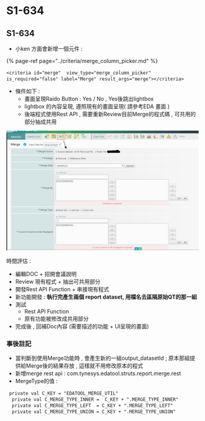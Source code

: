 # S1-634

## S1-634

* 小ken 方面會新增一個元件 :

{% page-ref page="../criteria/merge\_column\_picker.md" %}

```markup
<criteria id="merge"  view_type="merge_column_picker" is_required="false" label="Merge" result_args="merge"></criteria>
```

* 條件如下 :
  * 畫面呈現Raido Button :  Yes /  No  , Yes後跳出lightbox
  * lightbox 的內容呈現, 遵照現有的畫面呈現\( 請參考EDA 畫面 \)
  * 後端程式使用Rest API , 需要重新Review目前Merge的程式碼 , 可共用的部分抽成共用

![EDA Merge&#x756B;&#x9762;](../.gitbook/assets/merge.png)

時間評估 :

* 編輯DOC   +   招開會議說明
* Review 現有程式  +   抽出可共用部分
* 開發Rest API Function  +  串接現有程式
* 新功能開發  :  **執行完產生兩個 report dataset, 用檔名去區隔原始QT的那一組**
* 測試
  * Rest API Function
  * 原有功能被修改成共用部分
* 完成後 , 回補Doc內容  \(需要描述的功能  +  UI呈現的畫面\)

### 事後註記

* 當判斷到使用Merge功能時 , 會產生新的一組output\_datasetId  ; 原本那組提供給Merge後的結果存放 , 這樣就不用修改原本的程式
* 新增merge rest api : com.tynesys.edatool.struts.report.merge.rest
* MergeType的值 :

```text
 private val C_KEY = "EDATOOL_MERGE_UTIL"
  private val C_MERGE_TYPE_INNER =  C_KEY + ".MERGE_TYPE_INNER"
  private val C_MERGE_TYPE_LEFT  = C_KEY + ".MERGE_TYPE_LEFT"
  private val C_MERGE_TYPE_UNION = C_KEY + ".MERGE_TYPE_UNION"
```



